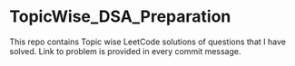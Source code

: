 # TopicWise_DSA_Preparation
This repo contains Topic wise LeetCode solutions of questions that I have solved.
Link to problem is provided in every commit message.
